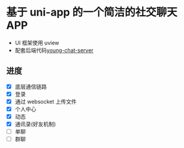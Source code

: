 # 基于 uni-app 的一个简洁的社交聊天 APP

- UI 框架使用 uview
- 配套后端代码[young-chat-server](https://gitee.com/BluseYoung-web/young-chat-server)

## 进度

- [x] 底层通信链路
- [x] 登录
- [x] 通过 websocket 上传文件
- [x] 个人中心
- [x] 动态
- [x] 通讯录(好友机制)
- [ ] 单聊
- [ ] 群聊
